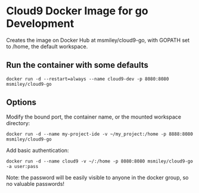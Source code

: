 # Cloud9 Docker Image for go Development

Creates the image on Docker Hub at msmiley/cloud9-go, with GOPATH set to /home, the default workspace.

## Run the container with some defaults

```
docker run -d --restart=always --name cloud9-dev -p 8080:8080 msmiley/cloud9-go
```

## Options

Modify the bound port, the container name, or the mounted workspace directory:

```
docker run -d --name my-project-ide -v ~/my_project:/home -p 8888:8080 msmiley/cloud9-go
```

Add basic authentication:

```
docker run -d --name cloud9 -v ~/:/home -p 8080:8080 msmiley/cloud9-go -a user:pass
```

Note: the password will be easily visible to anyone in the docker group, so no valuable passwords!
